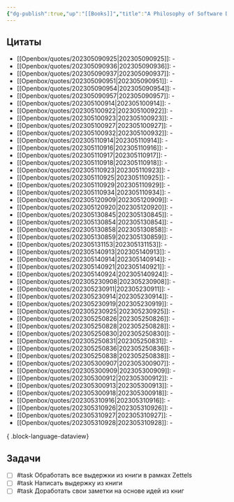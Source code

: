 ```yaml
---
{"dg-publish":true,"up":"[[Books]]","title":"A Philosophy of Software Design","category":"book","status":"Reviewing","tags":["books"],"rating":5,"date":"2023-04-22","modified_at":"2023-05-31T10:38:18+04:00","dg-path":"/books/A Philosophy of Software Design.md","permalink":"/books/a-philosophy-of-software-design/","dgPassFrontmatter":true}
---
```






## Цитаты

- [[Openbox/quotes/202305090925\|202305090925]]: \-
- [[Openbox/quotes/202305090936\|202305090936]]: \-
- [[Openbox/quotes/202305090937\|202305090937]]: \-
- [[Openbox/quotes/202305090951\|202305090951]]: \-
- [[Openbox/quotes/202305090954\|202305090954]]: \-
- [[Openbox/quotes/202305090957\|202305090957]]: \-
- [[Openbox/quotes/202305100914\|202305100914]]: \-
- [[Openbox/quotes/202305100922\|202305100922]]: \-
- [[Openbox/quotes/202305100923\|202305100923]]: \-
- [[Openbox/quotes/202305100927\|202305100927]]: \-
- [[Openbox/quotes/202305100932\|202305100932]]: \-
- [[Openbox/quotes/202305110914\|202305110914]]: \-
- [[Openbox/quotes/202305110916\|202305110916]]: \-
- [[Openbox/quotes/202305110917\|202305110917]]: \-
- [[Openbox/quotes/202305110918\|202305110918]]: \-
- [[Openbox/quotes/202305110923\|202305110923]]: \-
- [[Openbox/quotes/202305110925\|202305110925]]: \-
- [[Openbox/quotes/202305110929\|202305110929]]: \-
- [[Openbox/quotes/202305110934\|202305110934]]: \-
- [[Openbox/quotes/202305120909\|202305120909]]: \-
- [[Openbox/quotes/202305120920\|202305120920]]: \-
- [[Openbox/quotes/202305130845\|202305130845]]: \-
- [[Openbox/quotes/202305130854\|202305130854]]: \-
- [[Openbox/quotes/202305130858\|202305130858]]: \-
- [[Openbox/quotes/202305130859\|202305130859]]: \-
- [[Openbox/quotes/202305131153\|202305131153]]: \-
- [[Openbox/quotes/202305140913\|202305140913]]: \-
- [[Openbox/quotes/202305140914\|202305140914]]: \-
- [[Openbox/quotes/202305140921\|202305140921]]: \-
- [[Openbox/quotes/202305140924\|202305140924]]: \-
- [[Openbox/quotes/202305230908\|202305230908]]: \-
- [[Openbox/quotes/202305230911\|202305230911]]: \-
- [[Openbox/quotes/202305230914\|202305230914]]: \-
- [[Openbox/quotes/202305230919\|202305230919]]: \-
- [[Openbox/quotes/202305230925\|202305230925]]: \-
- [[Openbox/quotes/202305250826\|202305250826]]: \-
- [[Openbox/quotes/202305250828\|202305250828]]: \-
- [[Openbox/quotes/202305250830\|202305250830]]: \-
- [[Openbox/quotes/202305250831\|202305250831]]: \-
- [[Openbox/quotes/202305250836\|202305250836]]: \-
- [[Openbox/quotes/202305250838\|202305250838]]: \-
- [[Openbox/quotes/202305300907\|202305300907]]: \-
- [[Openbox/quotes/202305300909\|202305300909]]: \-
- [[Openbox/quotes/202305300912\|202305300912]]: \-
- [[Openbox/quotes/202305300913\|202305300913]]: \-
- [[Openbox/quotes/202305300918\|202305300918]]: \-
- [[Openbox/quotes/202305310916\|202305310916]]: \-
- [[Openbox/quotes/202305310926\|202305310926]]: \-
- [[Openbox/quotes/202305310927\|202305310927]]: \-
- [[Openbox/quotes/202305310928\|202305310928]]: \-

{ .block-language-dataview}

## Задачи

- [ ] #task Обработать все выдержки из книги в рамках Zettels
- [ ] #task Написать выдержку из книги
- [ ] #task Доработать свои заметки на основе идей из книг
